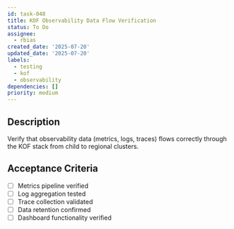 ```yaml
---
id: task-048
title: KOF Observability Data Flow Verification
status: To Do
assignee:
  - rbias
created_date: '2025-07-20'
updated_date: '2025-07-20'
labels:
  - testing
  - kof
  - observability
dependencies: []
priority: medium
---
```


## Description

Verify that observability data (metrics, logs, traces) flows correctly through the KOF stack from child to regional clusters.

## Acceptance Criteria

- [ ] Metrics pipeline verified
- [ ] Log aggregation tested
- [ ] Trace collection validated
- [ ] Data retention confirmed
- [ ] Dashboard functionality verified
